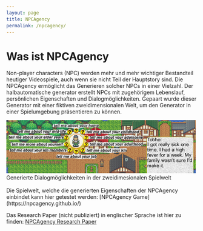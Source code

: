 ```yaml
---
layout: page
title: NPCAgency
permalink: /npcagency/
---
```

# Was ist NPCAgency
Non-player characters (NPC) werden mehr und mehr wichtiger Bestandteil heutiger Videospiele, auch wenn sie nicht Teil der Hauptstory sind. Die NPCAgency ermöglicht das Generieren solcher NPCs in einer Vielzahl. Der halbautomatische generator erstellt NPCs mit zugehörigem Lebenslauf, persönlichen Eigenschaften und Dialogmöglichkeiten. Gepaart wurde dieser Generator mit einer fiktiven zweidimensionalen Welt, um den Generator in einer Spielumgebung präsentieren zu können.

<div style="margin:0auto;"><img src="/npcagency/intro.png" alt="Dialogmöglichkeiten" width="500"/></div>
<div style="text-align:left;">Generierte Dialogmöglichkeiten in der zweidimesionalen Spielwelt</div>


<br>
Die Spielwelt, welche die generierten Eigenschaften der NPCAgency einbindet kann hier getestet werden: [NPCAgency Game](https://npcagency.github.io/)

Das Research Paper (nicht publiziert) in englischer Sprache ist hier zu finden: [NPCAgency Research Paper](/npcagency/NPCAgency.pdf)